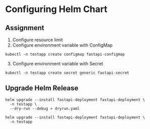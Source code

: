 # Configuring Helm Chart

## Assignment
1. Configure resource limit
2. Configure environment variable with ConfigMap
```
kubectl -n testapp create configmap fastapi-configmap
```

3. Configure environment variable with Secret
```
kubectl -n testapp create secret generic fastapi-secret
```

## Upgrade Helm Release
```
helm upgrade --install fastapi-deployment fastapi-deployment \
  -n testapp \
  --dry-run --debug > dryrun.yaml

helm upgrade --install fastapi-deployment fastapi-deployment \
  -n testapp
```
